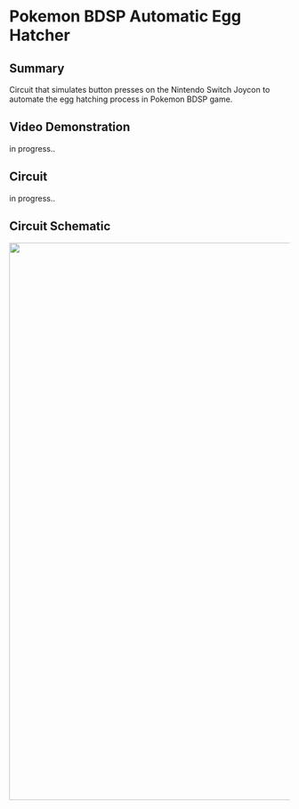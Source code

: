 # Pokemon BDSP Automatic Egg Hatcher

## Summary
Circuit that simulates button presses on the Nintendo Switch Joycon to automate the egg hatching process in Pokemon BDSP game.

## Video Demonstration
in progress..

## Circuit
in progress..

## Circuit Schematic
<img src="https://user-images.githubusercontent.com/84931559/155206936-d853a81b-d3f2-4ce2-a6ac-e13b35ab7051.JPG" width="1000px">
